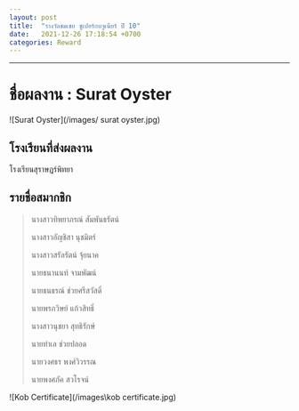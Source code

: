 ```yaml
---
layout: post
title:  "รางวัลชมเชย ซูเปอร์กบจูเนียร์ ปี 10"
date:   2021-12-26 17:18:54 +0700
categories: Reward
---
```


---


# **ชื่อผลงาน :** Surat Oyster

![Surat Oyster](/images/ surat oyster.jpg)

## โรงเรียนที่ส่งผลงาน 

โรงเรียนสุราษฎร์พิทยา

## รายชื่อสมากชิก

> นางสาวทิพยาภรณ์ สัมพันธรัตน์
>
> นางสาวอัญชิสา นุชมิตร์
>
> นางสาวสรัลรัตน์ จุ้ยนาค
>
> นายธนานนท์ จามพัฒน์
>
> นายธนธรณ์ ช่วยศรีสวัสดิ์
>
> นายพรภวิษย์ แก้วสิทธิ์
>
> นางสาวนุชยา สุทธิรักษ์
>
> นายทำเล ช่วยปลอด
>
> นายวงศธร พงศ์วิวรรณ
>
> นายพงศภัค สวโรจน์

![Kob Certificate](/images\kob certificate.jpg)

[jekyll-docs]: https://jekyllrb.com/docs/home
[jekyll-gh]:   https://github.com/jekyll/jekyll
[jekyll-talk]: https://talk.jekyllrb.com/

